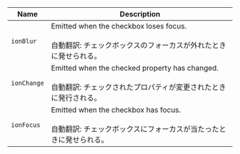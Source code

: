 | Name        | Description                                                                                                                |
| ----------- | -------------------------------------------------------------------------------------------------------------------------- |
| `ionBlur`   | Emitted when the checkbox loses focus.<br /><br />自動翻訳: チェックボックスのフォーカスが外れたときに発せられる。         |
| `ionChange` | Emitted when the checked property has changed.<br /><br />自動翻訳: チェックされたプロパティが変更されたときに発行される。 |
| `ionFocus`  | Emitted when the checkbox has focus.<br /><br />自動翻訳: チェックボックスにフォーカスが当たったときに発せられる。         |
